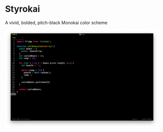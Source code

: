 # Styrokai
A vivid, bolded, pitch-black Monokai color scheme

![Styrokai Theme](/.media/Styrokai_img.png)
